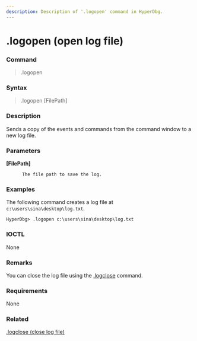 ```yaml
---
description: Description of '.logopen' command in HyperDbg.
---
```


# .logopen \(open log file\)

### Command

> .logopen

### Syntax

> .logopen \[FilePath\]

### Description

Sends a copy of the events and commands from the command window to a new log file.

### Parameters

**\[FilePath\]**

          The file path to save the log.

### Examples

The following command creates a log file at `c:\users\sina\desktop\log.txt`.

```text
HyperDbg> .logopen c:\users\sina\desktop\log.txt
```

### IOCTL

None

### **Remarks**

You can close the log file using the [.logclose](https://docs.hyperdbg.com/commands/meta-commands/.logclose) command.

### Requirements

None

### Related

[.logclose \(close log file\)](https://docs.hyperdbg.com/commands/meta-commands/.logclose)

